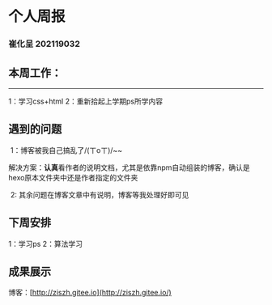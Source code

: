 # 个人周报

### 崔化呈 202119032

## 本周工作：

---

   1：学习css+html
   2：重新拾起上学期ps所学内容

## 遇到的问题

​	1：博客被我自己搞乱了/(ㄒoㄒ)/~~

​		解决方案：**认真**看作者的说明文档，尤其是依靠npm自动组装的博客，确认是hexo原本文件夹中还是作者指定的文件夹

​	2: 其余问题在博客文章中有说明，博客等我处理好即可见

## 下周安排

   1：学习ps
   2：算法学习

## 成果展示

博客：[http://ziszh.gitee.io](http://ziszh.gitee.io/)

